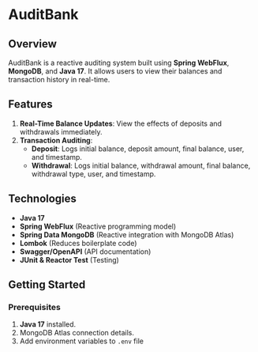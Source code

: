 # AuditBank

## Overview
AuditBank is a reactive auditing system built using **Spring WebFlux**, **MongoDB**, and **Java 17**. It allows users to view their balances and transaction history in real-time.

## Features
1. **Real-Time Balance Updates**: View the effects of deposits and withdrawals immediately.
2. **Transaction Auditing**:
    - **Deposit**: Logs initial balance, deposit amount, final balance, user, and timestamp.
    - **Withdrawal**: Logs initial balance, withdrawal amount, final balance, withdrawal type, user, and timestamp.

## Technologies
- **Java 17**
- **Spring WebFlux** (Reactive programming model)
- **Spring Data MongoDB** (Reactive integration with MongoDB Atlas)
- **Lombok** (Reduces boilerplate code)
- **Swagger/OpenAPI** (API documentation)
- **JUnit & Reactor Test** (Testing)

## Getting Started

### Prerequisites
1. **Java 17** installed.
2. MongoDB Atlas connection details.
3. Add environment variables to `.env` file